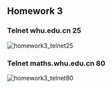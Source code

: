 ## Homework 3

### Telnet whu.edu.cn 25

![homework3_telnet25](⁨https://github.com/sumAllie/distributedNetwork/blob/master/Homework/homework3/homework3_telnet25.png)

### Telnet maths.whu.edu.cn 80

![homework3_telnet80](⁨https://github.com/sumAllie/distributedNetwork/blob/master/Homework/homework3/homework3_telnet80.png)

















